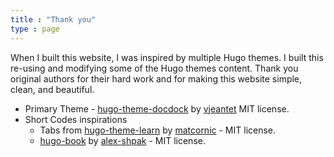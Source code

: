 ```yaml
---
title : "Thank you"
type : page
---
```


When I built this website, I was inspired by multiple Hugo themes. I built this re-using and modifying some of the Hugo themes content. Thank you original authors for their hard work and for making this website simple, clean, and beautiful.

- Primary Theme - [hugo-theme-docdock](https://github.com/vjeantet/hugo-theme-docdock) by [vjeantet](https://github.com/vjeantet) MIT license. 
- Short Codes inspirations
  - Tabs from [hugo-theme-learn](https://github.com/matcornic/hugo-theme-learn) by [matcornic](https://github.com/matcornic) - MIT license. 
  - [hugo-book](https://github.com/alex-shpak/hugo-book) by [alex-shpak](https://github.com/alex-shpak) - MIT license. 
